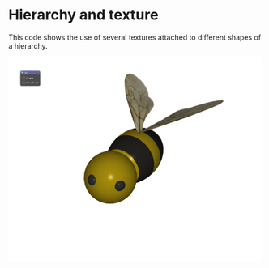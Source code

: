 # Hierarchy and texture

This code shows the use of several textures attached to different shapes of a hierarchy.

<img src="pic.jpg" alt="" width="500px"/>